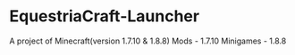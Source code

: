 # EquestriaCraft-Launcher


A project of Minecraft(version 1.7.10 & 1.8.8)
Mods - 1.7.10
Minigames - 1.8.8

